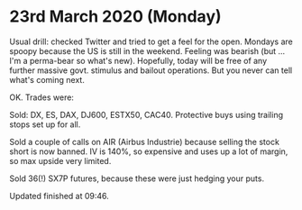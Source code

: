 # 23rd March 2020 (Monday)

Usual drill: checked Twitter and tried to get a feel for the open. Mondays are spoopy because the US is still in the weekend. Feeling was bearish (but ... I'm a perma-bear so what's new). Hopefully, today will be free of any further massive govt. stimulus and bailout operations. But you never can tell what's coming next.

OK. Trades were:

Sold: DX, ES, DAX, DJ600, ESTX50, CAC40. Protective buys using trailing stops set up for all.

Sold a couple of calls on AIR (Airbus Industrie) because selling the stock short is now banned. IV is 140%, so expensive and uses up a lot of margin, so max upside very limited.

Sold 36(!) SX7P futures, because these were just hedging your puts.

Updated finished at 09:46.